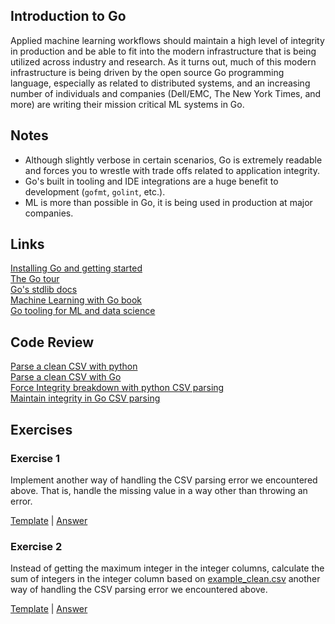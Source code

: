 ## Introduction to Go

Applied machine learning workflows should maintain a high level of integrity in production and be able to fit into the modern infrastructure that is being utilized across industry and research. As it turns out, much of this modern infrastructure is being driven by the open source Go programming language, especially as related to distributed systems, and an increasing number of individuals and companies (Dell/EMC, The New York Times, and more) are writing their mission critical ML systems in Go.

## Notes

- Although slightly verbose in certain scenarios, Go is extremely readable and forces you to wrestle with trade offs related to application integrity.
- Go's built in tooling and IDE integrations are a huge benefit to development (`gofmt`, `golint`, etc.). 
- ML is more than possible in Go, it is being used in production at major companies.

## Links

[Installing Go and getting started](https://golang.org/doc/install)  
[The Go tour](https://tour.golang.org/welcome/1)  
[Go's stdlib docs](https://golang.org/pkg/)  
[Machine Learning with Go book](https://www.packtpub.com/big-data-and-business-intelligence/machine-learning-go)  
[Go tooling for ML and data science](https://github.com/gopherdata/resources/tree/master/tooling)

## Code Review

[Parse a clean CSV with python](example1/example1.py)  
[Parse a clean CSV with Go](example2/example2.go)  
[Force Integrity breakdown with python CSV parsing](example3/example3.py)  
[Maintain integrity in Go CSV parsing](example4/example4.go)  

## Exercises

### Exercise 1

Implement another way of handling the CSV parsing error we encountered above.  That is, handle the missing value in a way other than throwing an error.

[Template](exercises/template1/template1.go) |
[Answer](exercises/exercise1/exercise1.go)

### Exercise 2

Instead of getting the maximum integer in the integer columns, calculate the sum of integers in the integer column based on [example_clean.csv](data/example_clean.csv) another way of handling the CSV parsing error we encountered above.  

[Template](exercises/template2/template2.go) |
[Answer](exercises/exercise2/exercise2.go)

